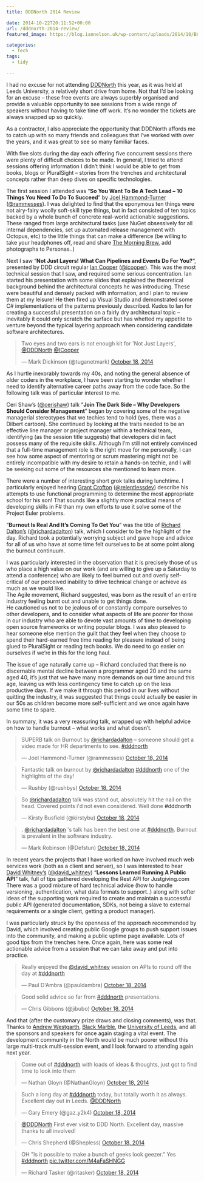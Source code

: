 ```yaml
---
title: DDDNorth 2014 Review

date: 2014-10-22T20:11:52+00:00
url: /dddnorth-2014-review/
featured_image: https://blog.iannelson.uk/wp-content/uploads/2014/10/B0PqOyHIgAA93X5.jpg

categories:
  - Tech
tags:
  - tidy

---
```

<!--kg-card-begin: html-->

I had no excuse for not attending [DDDNorth][1] this year, as it was held at Leeds University, a relatively short drive from home. Not that I&#8217;d be looking for an excuse &#8211; these free events are always superbly organised and provide a valuable opportunity to see sessions from a wide range of speakers without having to take time off work. It&#8217;s no wonder the tickets are always snapped up so quickly.

As a contractor, I also appreciate the opportunity that DDDNorth affords me to catch up with so many friends and colleagues that I&#8217;ve worked with over the years, and it was great to see so many familiar faces.

With five slots during the day each offering five concurrent sessions there were plenty of difficult choices to be made. In general, I tried to attend sessions offering information I didn&#8217;t think I would be able to get from books, blogs or PluralSight &#8211; stories from the trenches and architectural concepts rather than deep dives on specific technologies.

The first session I attended was &#8220;**So You Want To Be A Tech Lead &#8211; 10 Things You Need To Do To Succeed**&#8221; by [Joel Hammond-Turner][2] ([@rammesses][3]). I was delighted to find that the eponymous ten things were not airy-fairy woolly soft-skill type things, but in fact consisted of ten topics backed by a whole bunch of concrete real-world actionable suggestions. These ranged from large architectural tasks (use NuGet obsessively for all internal dependencies, set up automated release management with Octopus, etc) to the little things that can make a difference (be willing to take your headphones off, read and share [The Morning Brew][4], add photographs to Personas..)

Next I saw &#8220;**Not Just Layers! What Can Pipelines and Events Do For You?**&#8220;, presented by DDD circuit regular [Ian Cooper][5] ([@icooper][6]). This was the most technical session that I saw, and required some serious concentration. Ian started his presentation with some slides that explained the theoretical background behind the architectural concepts he was introducing. These were beautiful and densely packed with information, and I plan to review them at my leisure! He then fired up Visual Studio and demonstrated some C# implementations of the patterns previously described. Kudos to Ian for creating a successful presentation on a fairly dry architectural topic &#8211; inevitably it could only scratch the surface but has whetted my appetite to venture beyond the typical layering approach when considering candidate software architectures.

<blockquote class="twitter-tweet" lang="en">
  <p>
    Two eyes and two ears is not enough kit for 'Not Just Layers', <a href="https://twitter.com/DDDNorth">@DDDNorth</a> <a href="https://twitter.com/ICooper">@ICooper</a>
  </p>
  
  <p>
    &mdash; Mark Dickinson (@tuganetmark) <a href="https://twitter.com/tuganetmark/status/523416977201967104">October 18, 2014</a>
  </p>
</blockquote>



As I hurtle inexorably towards my 40s, and noting the general absence of older coders in the workplace, I have been starting to wonder whether I need to identify alternative career paths away from the code face. So the following talk was of particular interest to me.

Ceri Shaw&#8217;s ([@cerishaw][7]) talk &#8220;**Join The Dark Side &#8211; Why Developers Should Consider Management**&#8221; began by covering some of the negative managerial stereotypes that we techies tend to hold (yes, there was a Dilbert cartoon). She continued by looking at the traits needed to be an effective line manager or project manager within a technical team, identifying (as the session title suggests) that developers did in fact possess many of the requisite skills. Although I&#8217;m still not entirely convinced that a full-time management role is the right move for me personally, I can see how some aspect of mentoring or scrum mastering might not be entirely incompatible with my desire to retain a hands-on techie, and I will be seeking out some of the resources she mentioned to learn more.

There were a number of interesting short grok talks during lunchtime. I particularly enjoyed hearing [Grant Crofton][8] ([@relentlessdev][9]) describe his attempts to use functional programming to determine the most appropriate school for his son! That sounds like a slightly more practical means of developing skills in F# than my own efforts to use it solve some of the Project Euler problems.

&#8220;**Burnout Is Real And It&#8217;s Coming To Get You**&#8221; was the title of [Richard Dalton&#8217;s][10] ([@richardadalton][11]) talk, which I consider to be the highlight of the day. Richard took a potentially worrying subject and gave hope and advice for all of us who have at some time felt ourselves to be at some point along the burnout continuum.

I was particularly interested in the observation that it is precisely those of us who place a high value on our work (and are willing to give up a Saturday to attend a conference) who are likely to feel burned out and overly self-critical of our perceived inability to drive technical change or achieve as much as we would like.  
The Agile movement, Richard suggested, was born as the result of an entire industry feeling burnt out and unable to get things done.  
He cautioned us not to be jealous of or constantly compare ourselves to other developers, and to consider what aspects of life are poorer for those in our industry who are able to devote vast amounts of time to developing open source frameworks or writing popular blogs. I was also pleased to hear someone else mention the guilt that they feel when they choose to spend their hard-earned free time reading for pleasure instead of being glued to PluralSight or reading tech books. We do need to go easier on ourselves if we&#8217;re in this for the long haul.

The issue of age naturally came up &#8211; Richard concluded that there is no discernable mental decline between a programmer aged 20 and the same aged 40, it&#8217;s just that we have many more demands on our time around this age, leaving us with less contingency time to catch up on the less productive days. If we make it through this period in our lives without quitting the industry, it was suggested that things could actually be easier in our 50s as children become more self-sufficient and we once again have some time to spare.

In summary, it was a very reassuring talk, wrapped up with helpful advice on how to handle burnout &#8211; what works and what doesn&#8217;t.

<blockquote class="twitter-tweet" lang="en">
  <p>
    SUPERB talk on Burnout by <a href="https://twitter.com/richardadalton">@richardadalton</a> &#8211; someone should get a video made for HR departments to see. <a href="https://twitter.com/hashtag/dddnorth?src=hash">#dddnorth</a>
  </p>
  
  <p>
    &mdash; Joel Hammond-Turner (@rammesses) <a href="https://twitter.com/rammesses/status/523484227271393280">October 18, 2014</a>
  </p>
</blockquote>



<blockquote class="twitter-tweet" lang="en">
  <p>
    Fantastic talk on burnout by <a href="https://twitter.com/richardadalton">@richardadalton</a> <a href="https://twitter.com/hashtag/dddnorth?src=hash">#dddnorth</a> one of the highlights of the day!
  </p>
  
  <p>
    &mdash; Rushby (@rushbys) <a href="https://twitter.com/rushbys/status/523484761432784896">October 18, 2014</a>
  </p>
</blockquote>



<blockquote class="twitter-tweet" lang="en">
  <p>
    So <a href="https://twitter.com/richardadalton">@richardadalton</a> talk was stand out, absolutely hit the nail on the head. Covered points i'd not even considered. Well done <a h
ref="https://twitter.com/hashtag/dddnorth?src=hash">#dddnorth</a>
  </p>
  
  <p>
    &mdash; Kirsty Busfield (@kirstybu) <a href="https://twitter.com/kirstybu/status/523484996062171136">October 18, 2014</a>
  </p>
</blockquote>



<blockquote class="twitter-tweet" lang="en">
  <p>
    . <a href="https://twitter.com/richardadalton">@richardadalton</a> 's talk has been the best one at <a href="https://twitter.com/hashtag/dddnorth?src=hash">#dddnorth</a>. Burnout is prevalent in the software industry.
  </p>
  
  <p>
    &mdash; Mark Robinson (@Defstun) <a href="https://twitter.com/Defstun/status/523487454507331584">October 18, 2014</a>
  </p>
</blockquote>



In recent years the projects that I have worked on have involved much web services work (both as a client and server), so I was interested to hear [David Whitney&#8217;s][12] ([@david_whitney][12]) &#8220;**Lessons Learned Running A Public API**&#8221; talk, full of tips gathered developing the Rest API for Justgiving.com  
There was a good mixture of hard technical advice (how to handle versioning, authentication, what data formats to support..) along with softer ideas of the supporting work required to create and maintain a successful public API (generated documentation, SDKs, not being a slave to external requirements or a single client, getting a product manager).

I was particularly struck by the openness of the approach recommended by David, which involved creating public Google groups to push support issues into the community, and making a public uptime page available. Lots of good tips from the trenches here. Once again, here was some real actionable advice from a session that we can take away and put into practice.

<blockquote class="twitter-tweet" lang="en">
  <p>
    Really enjoyed the <a href="https://twitter.com/david_whitney">@david_whitney</a> session on APIs to round off the day at <a href="https://twitter.com/hashtag/dddnorth?src=hash">#dddnorth</a>
  </p>
  
  <p>
    &mdash; Paul D'Ambra (@pauldambra) <a href="https://twitter.com/pauldambra/status/523525988274417664">October 18, 2014</a>
  </p>
</blockquote>



<blockquote class="twitter-tweet" lang="en">
  <p>
    Good solid advice so far from <a href="https://twitter.com/hashtag/dddnorth?src=hash">#dddnorth</a> presentations.
  </p>
  
  <p>
    &mdash; Chris Gibbons (@jibubo) <a href="https://twitter.com/jibubo/status/523421855085260800">October 18, 2014</a>
  </p>
</blockquote>



And that (after the customary prize draws and closing comments), was that. Thanks to [Andrew Westgarth][13], [Black Marble][14], the [University of Leeds][15], and all the sponsors and speakers for once again staging a vital event. The development community in the North would be much poorer without this large multi-track multi-session event, and I look forward to attending again next year.

<blockquote class="twitter-tweet" lang="en">
  <p>
    Come out of <a href="https://twitter.com/hashtag/dddnorth?src=hash">#dddnorth</a> with loads of ideas & thoughts, just got to find time to look into them
  </p>
  
  <p>
    &mdash; Nathan Gloyn (@NathanGloyn) <a href="https://twitter.com/NathanGloyn/status/523544759173120000">October 18, 2014</a>
  </p>
</blockquote>



<blockquote class="twitter-tweet" lang="en">
  <p>
    Such a long day at <a href="https://twitter.com/hashtag/dddnorth?src=hash">#dddnorth</a> today, but totally worth it as always. Excellent day out in Leeds. <a href="https://twitter.com/DDDNorth">@DDDNorth</a>
  </p>
  
  <p>
    &mdash; Gary Emery (@gaz_y2k4) <a href="https://twitter.com/gaz_y2k4/status/523561818032463873">October 18, 2014</a>
  </p>
</blockquote>



<blockquote class="twitter-tweet" lang="en">
  <p>
    <a href="https://twitter.com/DDDNorth">@DDDNorth</a> First ever visit to DDD North. Excellent day, massive thanks to all involved!
  </p>
  
  <p>
    &mdash; Chris Shepherd (@Shepless) <a href="https://twitter.com/Shepless/status/523549042509619200">October 18, 2014</a>
  </p>
</blockquote>



<blockquote class="twitter-tweet" lang="en">
  <p>
    OH "Is it possible to make a bunch of geeks look geezer." Yes <a href="https://twitter.com/hashtag/dddnorth?src=hash">#dddnorth</a> <a href="http://t.co/M4aFaSHNGG">pic.twitter.com/M4aFaSHNGG</a>
  </p>
  
  <p>
    &mdash; Richard Tasker (@ritasker) <a href="https://twitter.com/ritasker/status/523519528878493697">October 18, 2014</a>
  </p>
</blockquote>

<!--kg-card-end: html-->

 [1]: http://dddnorth.co.uk/
 [2]: http://www.hammond-turner.org.uk/
 [3]: https://twitter.com/rammesses
 [4]: http://blog.cwa.me.uk/
 [5]: http://codebetter.com/iancooper/
 [6]: https://twitter.com/icooper
 [7]: https://twitter.com/cerishaw
 [8]: http://www.relentlessdevelopment.net/
 [9]: https://twitter.com/relentlessdev
 [10]: http://www.devjoy.com/
 [11]: https://twitter.com/richardadalton
 [12]: https://twitter.com/david_whitney
 [13]: https://twitter.com/apwestgarth
 [14]: http://www.blackmarble.co.uk/
 [15]: http://www.leeds.ac.uk/